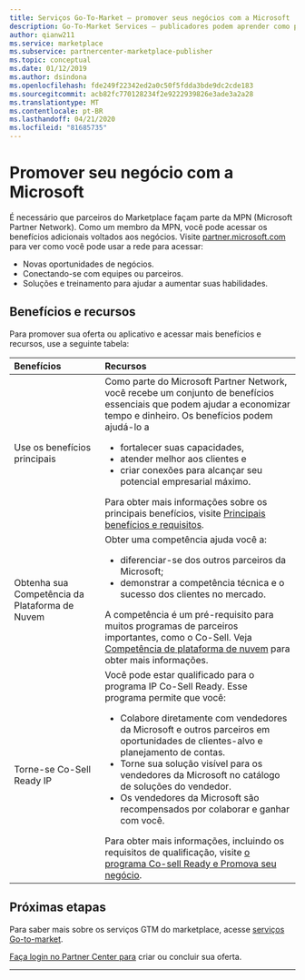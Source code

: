 ```yaml
---
title: Serviços Go-To-Market – promover seus negócios com a Microsoft | Azure
description: Go-To-Market Services – publicadores podem aprender como promover seus negócios com a Microsoft nesta seção.
author: qianw211
ms.service: marketplace
ms.subservice: partnercenter-marketplace-publisher
ms.topic: conceptual
ms.date: 01/12/2019
ms.author: dsindona
ms.openlocfilehash: fde249f22342ed2a0c50f5fdda3bde9dc2cde183
ms.sourcegitcommit: acb82fc770128234f2e9222939826e3ade3a2a28
ms.translationtype: MT
ms.contentlocale: pt-BR
ms.lasthandoff: 04/21/2020
ms.locfileid: "81685735"
---
```

# <a name="promote-your-business-with-microsoft"></a>Promover seu negócio com a Microsoft

É necessário que parceiros do Marketplace façam parte da MPN (Microsoft Partner Network). Como um membro da MPN, você pode acessar os benefícios adicionais voltados aos negócios. Visite [partner.microsoft.com](https://partner.microsoft.com) para ver como você pode usar a rede para acessar:

* Novas oportunidades de negócios.
* Conectando-se com equipes ou parceiros.
* Soluções e treinamento para ajudar a aumentar suas habilidades.

## <a name="benefits-and-resources"></a>Benefícios e recursos

Para promover sua oferta ou aplicativo e acessar mais benefícios e recursos, use a seguinte tabela:

| Benefícios | Recursos |
|:--- |:--- |
| Use os benefícios principais | Como parte do Microsoft Partner Network, você recebe um conjunto de benefícios essenciais que podem ajudar a economizar tempo e dinheiro. Os benefícios podem ajudá-lo a <ul> <li> fortalecer suas capacidades, </li> <li> atender melhor aos clientes e </li> <li> criar conexões para alcançar seu potencial empresarial máximo. </li> </ul> Para obter mais informações sobre os principais benefícios, visite [Principais benefícios e requisitos](https://partner.microsoft.com/membership/core-benefits#tab-content-1). |
| Obtenha sua Competência da Plataforma de Nuvem | Obter uma competência ajuda você a: <ul> <li> diferenciar-se dos outros parceiros da Microsoft; </li> <li> demonstrar a competência técnica e o sucesso dos clientes no mercado. </li> </ul> A competência é um pré-requisito para muitos programas de parceiros importantes, como o Co-Sell. Veja [Competência de plataforma de nuvem](https://partner.microsoft.com/reach-customers/selling-with-microsoft) para obter mais informações. |
| Torne-se Co-Sell Ready IP | Você pode estar qualificado para o programa IP Co-Sell Ready.  Esse programa permite que você: <ul> <li> Colabore diretamente com vendedores da Microsoft e outros parceiros em oportunidades de clientes-alvo e planejamento de contas. </li> <li> Torne sua solução visível para os vendedores da Microsoft no catálogo de soluções do vendedor. </li> <li> Os vendedores da Microsoft são recompensados por colaborar e ganhar com você. </li> </ul> Para obter mais informações, incluindo os requisitos de qualificação, visite [o programa Co-sell Ready e Promova seu negócio](https://partner.microsoft.com/reach-customers/selling-with-microsoft). |

## <a name="next-steps"></a>Próximas etapas

Para saber mais sobre os serviços GTM do marketplace, acesse [serviços Go-to-market](https://partner.microsoft.com/reach-customers/gtm).

[Faça login no Partner Center para](https://partner.microsoft.com/dashboard/account/v3/enrollment/introduction/partnership) criar ou concluir sua oferta.

---
